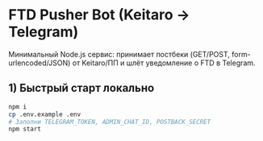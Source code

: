 # FTD Pusher Bot (Keitaro → Telegram)

Минимальный Node.js сервис: принимает постбеки (GET/POST, form-urlencoded/JSON) от Keitaro/ПП и шлёт уведомление о FTD в Telegram.

## 1) Быстрый старт локально

```bash
npm i
cp .env.example .env
# Заполни TELEGRAM_TOKEN, ADMIN_CHAT_ID, POSTBACK_SECRET
npm start
